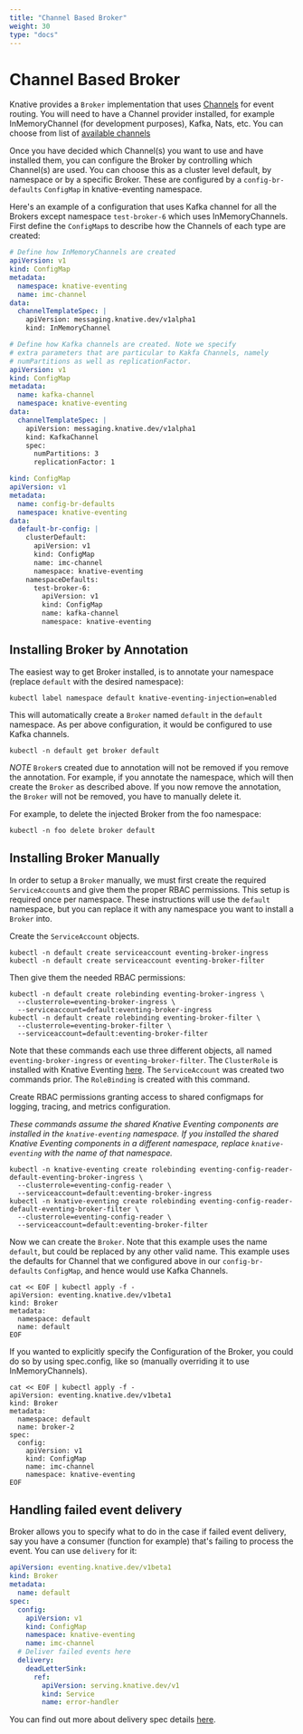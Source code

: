 ```yaml
---
title: "Channel Based Broker"
weight: 30
type: "docs"
---
```


# Channel Based Broker

Knative provides a `Broker` implementation that uses [Channels](./channels/) for
event routing. You will need to have a Channel provider installed, for example
InMemoryChannel (for development purposes), Kafka, Nats, etc. You can choose from
list of [available channels](https://knative.dev/docs/eventing/channels/channels-crds/)

Once you have decided which Channel(s) you want to use and have installed them, you
can configure the Broker by controlling which Channel(s) are used. You can choose
this as a cluster level default, by namespace or by a specific Broker. These are
configured by a `config-br-defaults` `ConfigMap` in knative-eventing namespace.

Here's an example of a configuration that uses Kafka channel for all the
Brokers except namespace `test-broker-6` which uses InMemoryChannels. First
define the `ConfigMap`s to describe how the Channels of each type are created:

```yaml
# Define how InMemoryChannels are created
apiVersion: v1
kind: ConfigMap
metadata:
  namespace: knative-eventing
  name: imc-channel
data:
  channelTemplateSpec: |
    apiVersion: messaging.knative.dev/v1alpha1
    kind: InMemoryChannel
```

```yaml
# Define how Kafka channels are created. Note we specify
# extra parameters that are particular to Kakfa Channels, namely
# numPartitions as well as replicationFactor.
apiVersion: v1
kind: ConfigMap
metadata:
  name: kafka-channel
  namespace: knative-eventing
data:
  channelTemplateSpec: |
    apiVersion: messaging.knative.dev/v1alpha1
    kind: KafkaChannel
    spec:
      numPartitions: 3
      replicationFactor: 1
```

```yaml
kind: ConfigMap
apiVersion: v1
metadata:
  name: config-br-defaults
  namespace: knative-eventing
data:
  default-br-config: |
    clusterDefault:
      apiVersion: v1
      kind: ConfigMap
      name: imc-channel
      namespace: knative-eventing
    namespaceDefaults:
      test-broker-6:
        apiVersion: v1
        kind: ConfigMap
        name: kafka-channel
        namespace: knative-eventing
```


## Installing Broker by Annotation

The easiest way to get Broker installed, is to annotate your namespace
(replace `default` with the desired namespace):

```shell
kubectl label namespace default knative-eventing-injection=enabled
```

This will automatically create a `Broker` named `default` in the `default`
namespace. As per above configuration, it would be configured to use Kafka
channels.

```shell
kubectl -n default get broker default
```

_NOTE_ `Broker`s created due to annotation will not be removed if you remove the
annotation. For example, if you annotate the namespace, which will then create
the `Broker` as described above. If you now remove the annotation, the `Broker`
will not be removed, you have to manually delete it.

For example, to delete the injected Broker from the foo namespace:

```shell
kubectl -n foo delete broker default
```

## Installing Broker Manually

In order to setup a `Broker` manually, we must first create the required
`ServiceAccount`s and give them the proper RBAC permissions. This setup is
required once per namespace. These instructions will use the `default`
namespace, but you can replace it with any namespace you want to install a
`Broker` into.

Create the `ServiceAccount` objects.

```shell
kubectl -n default create serviceaccount eventing-broker-ingress
kubectl -n default create serviceaccount eventing-broker-filter
```

Then give them the needed RBAC permissions:

```shell
kubectl -n default create rolebinding eventing-broker-ingress \
  --clusterrole=eventing-broker-ingress \
  --serviceaccount=default:eventing-broker-ingress
kubectl -n default create rolebinding eventing-broker-filter \
  --clusterrole=eventing-broker-filter \
  --serviceaccount=default:eventing-broker-filter
```

Note that these commands each use three different objects, all named
`eventing-broker-ingress` or `eventing-broker-filter`. The `ClusterRole` is
installed with Knative Eventing
[here](https://github.com/knative/eventing/blob/master/config/200-broker-clusterrole.yaml).
The `ServiceAccount` was created two commands prior. The `RoleBinding` is
created with this command.

Create RBAC permissions granting access to shared configmaps for logging,
tracing, and metrics configuration.

_These commands assume the shared Knative Eventing components are installed in
the `knative-eventing` namespace. If you installed the shared Knative Eventing
components in a different namespace, replace `knative-eventing` with the name of
that namespace._

```shell
kubectl -n knative-eventing create rolebinding eventing-config-reader-default-eventing-broker-ingress \
  --clusterrole=eventing-config-reader \
  --serviceaccount=default:eventing-broker-ingress
kubectl -n knative-eventing create rolebinding eventing-config-reader-default-eventing-broker-filter \
  --clusterrole=eventing-config-reader \
  --serviceaccount=default:eventing-broker-filter
```

Now we can create the `Broker`. Note that this example uses the name `default`,
but could be replaced by any other valid name. This example uses the defaults
for Channel that we configured above in our `config-br-defaults` `ConfigMap`,
and hence would use Kafka Channels.

```shell
cat << EOF | kubectl apply -f -
apiVersion: eventing.knative.dev/v1beta1
kind: Broker
metadata:
  namespace: default
  name: default
EOF
```

If you wanted to explicitly specify the Configuration of the Broker, you could do
so by using spec.config, like so (manually overriding it to use InMemoryChannels).

```shell
cat << EOF | kubectl apply -f -
apiVersion: eventing.knative.dev/v1beta1
kind: Broker
metadata:
  namespace: default
  name: broker-2
spec:
  config:
    apiVersion: v1
    kind: ConfigMap
    name: imc-channel
    namespace: knative-eventing
EOF
```

## Handling failed event delivery

Broker allows you to specify what to do in the case if failed event delivery, say
you have a consumer (function for example) that's failing to process the event.
You can use `delivery` for it:

```yaml
apiVersion: eventing.knative.dev/v1beta1
kind: Broker
metadata:
  name: default
spec:
  config:
    apiVersion: v1
    kind: ConfigMap
    namespace: knative-eventing
    name: imc-channel
  # Deliver failed events here
  delivery:
    deadLetterSink:
      ref:
        apiVersion: serving.knative.dev/v1
        kind: Service
        name: error-handler
```

You can find out more about delivery spec details [here](https://knative.dev/docs/eventing/event-delivery/).

